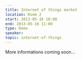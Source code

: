 ```yaml
---
title: Internet of things market
location: Room 2
start: 2013-05-16 10:00
end: 2013-05-16 11:00
type: Demo
speaker: 
topic: internet-of-things
---
```


More informations coming soon...